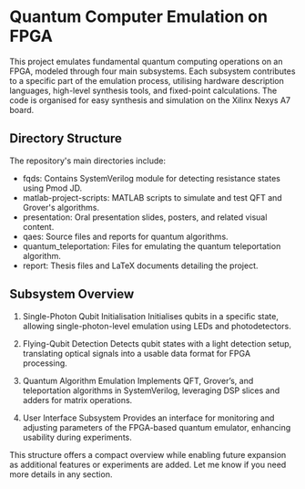 # Quantum Computer Emulation on FPGA

This project emulates fundamental quantum computing operations on an FPGA, modeled through four main subsystems. Each subsystem contributes to a specific part of the emulation process, utilising hardware description languages, high-level synthesis tools, and fixed-point calculations. The code is organised for easy synthesis and simulation on the Xilinx Nexys A7 board.

## Directory Structure

The repository's main directories include:

- fqds: Contains SystemVerilog module for detecting resistance states using Pmod JD.
- matlab-project-scripts: MATLAB scripts to simulate and test QFT and Grover's algorithms.
- presentation: Oral presentation slides, posters, and related visual content.
- qaes: Source files and reports for quantum algorithms.
- quantum_teleportation: Files for emulating the quantum teleportation algorithm.
- report: Thesis files and LaTeX documents detailing the project.

## Subsystem Overview

1. Single-Photon Qubit Initialisation
Initialises qubits in a specific state, allowing single-photon-level emulation using LEDs and photodetectors.

2. Flying-Qubit Detection
Detects qubit states with a light detection setup, translating optical signals into a usable data format for FPGA processing.

3. Quantum Algorithm Emulation
Implements QFT, Grover’s, and teleportation algorithms in SystemVerilog, leveraging DSP slices and adders for matrix operations.

4. User Interface Subsystem
Provides an interface for monitoring and adjusting parameters of the FPGA-based quantum emulator, enhancing usability during experiments.

This structure offers a compact overview while enabling future expansion as additional features or experiments are added. Let me know if you need more details in any section.
